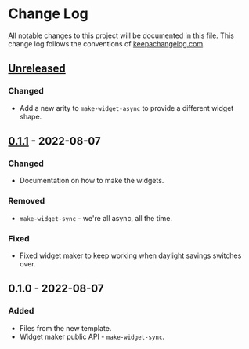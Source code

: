 # Change Log
All notable changes to this project will be documented in this file. This change log follows the conventions of [keepachangelog.com](http://keepachangelog.com/).

## [Unreleased]
### Changed
- Add a new arity to `make-widget-async` to provide a different widget shape.

## [0.1.1] - 2022-08-07
### Changed
- Documentation on how to make the widgets.

### Removed
- `make-widget-sync` - we're all async, all the time.

### Fixed
- Fixed widget maker to keep working when daylight savings switches over.

## 0.1.0 - 2022-08-07
### Added
- Files from the new template.
- Widget maker public API - `make-widget-sync`.

[Unreleased]: https://sourcehost.site/your-name/bioit-exam/compare/0.1.1...HEAD
[0.1.1]: https://sourcehost.site/your-name/bioit-exam/compare/0.1.0...0.1.1
